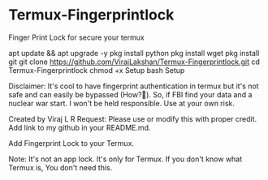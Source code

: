# Termux-Fingerprintlock
Finger Print Lock for secure your termux 


apt update && apt upgrade -y
pkg install python 
pkg install wget 
pkg install git
git clone https://github.com/VirajLakshan/Termux-Fingerprintlock.git
cd Termux-Fingerprintlock 
chmod +x Setup
bash Setup 

Disclaimer: It's cool to have fingerprint authentication in termux but it's not safe and can easily be bypassed (How?🤫). So, if FBI find your data and a nuclear war start. I won't be held responsible. Use at your own risk.

Created by Viraj L R
Request: Please use or modify this with proper credit. Add link to my github in your README.md.

Add Fingerprint Lock to your Termux.

Note: It's not an app lock. It's only for Termux. If you don't know what Termux is, You don't need this.
